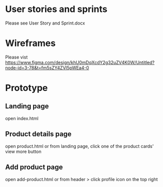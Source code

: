 # User stories and sprints
Please see User Story and Sprint.docx 

# Wireframes
Please vist 
https://www.figma.com/design/khU0mDqXcdY2g32uZV4K0W/Untitled?node-id=3-78&t=fm5sZY4ZVl5pWEa4-0

# Prototype
## Landing page
open index.html

## Product details page
open product.html or
from landing page, click one of the product cards' view more button

## Add product page
open add-product.html or
from header > click profile icon on the top right
